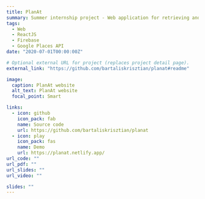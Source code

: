 ```yaml
---
title: PlanAt
summary: Summer internship project - Web application for retrieving and displaying informations about places according to the user's interest, using Google Places API.
tags:
  - Web
  - ReactJS
  - Firebase
  - Google Places API
date: "2020-07-01T00:00:00Z"

# Optional external URL for project (replaces project detail page).
external_link: "https://github.com/bartaliskrisztian/planat#readme"

image:
  caption: PlanAt website
  alt_text: PlanAt website
  focal_point: Smart

links:
  - icon: github
    icon_pack: fab
    name: Source code
    url: https://github.com/bartaliskrisztian/planat
  - icon: play
    icon_pack: fas
    name: Demo
    url: https://planat.netlify.app/
url_code: ""
url_pdf: ""
url_slides: ""
url_video: ""

slides: ""
---
```

